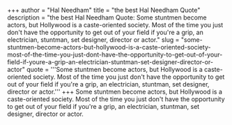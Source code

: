 +++
author = "Hal Needham"
title = "the best Hal Needham Quote"
description = "the best Hal Needham Quote: Some stuntmen become actors, but Hollywood is a caste-oriented society. Most of the time you just don't have the opportunity to get out of your field if you're a grip, an electrician, stuntman, set designer, director or actor."
slug = "some-stuntmen-become-actors-but-hollywood-is-a-caste-oriented-society-most-of-the-time-you-just-dont-have-the-opportunity-to-get-out-of-your-field-if-youre-a-grip-an-electrician-stuntman-set-designer-director-or-actor"
quote = '''Some stuntmen become actors, but Hollywood is a caste-oriented society. Most of the time you just don't have the opportunity to get out of your field if you're a grip, an electrician, stuntman, set designer, director or actor.'''
+++
Some stuntmen become actors, but Hollywood is a caste-oriented society. Most of the time you just don't have the opportunity to get out of your field if you're a grip, an electrician, stuntman, set designer, director or actor.
